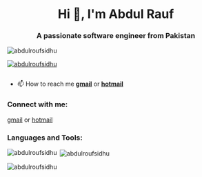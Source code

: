 <h1 align="center">Hi 👋, I'm Abdul Rauf</h1>
<h3 align="center">A passionate software engineer from Pakistan</h3>
 
<p align="left"> <img src="https://komarev.com/ghpvc/?username=abdulroufsidhu&label=Profile%20views&color=0e75b6&style=flat" alt="abdulroufsidhu" /> </p>

<p align="left"> <a href="https://github.com/ryo-ma/github-profile-trophy"><img src="https://github-profile-trophy.vercel.app/?username=abdulroufsidhu" alt="abdulroufsidhu" /></a> </p>

<p align="left"> <a href="https://twitter.com/" target="blank"><img src="https://img.shields.io/twitter/follow/?logo=twitter&style=for-the-badge" alt="" /></a> </p>

- 📫 How to reach me **[gmail](mailto:abdulroufsidhu@gmail.com)** or **[hotmail](mailto:abdulroufsidhu@hotmail.com)**

<h3 align="left">Connect with me:</h3>
<p align="left">
 <a href="mailto:abdulroufsidhu@gmail.com">gmail</a> or <a href="mailto:abdulroufsidhu@hotmail.com">hotmail</a>
</p>

<h3 align="left">Languages and Tools:</h3>
<p><img align="left" src="https://github-readme-stats.vercel.app/api/top-langs?username=abdulroufsidhu&show_icons=true&locale=en&layout=compact" alt="abdulroufsidhu" /></p>

<p>&nbsp;<img align="center" src="https://github-readme-stats.vercel.app/api?username=abdulroufsidhu&show_icons=true&locale=en" alt="abdulroufsidhu" /></p>

<p><img align="center" src="https://github-readme-streak-stats.herokuapp.com/?user=abdulroufsidhu&" alt="abdulroufsidhu" /></p>
